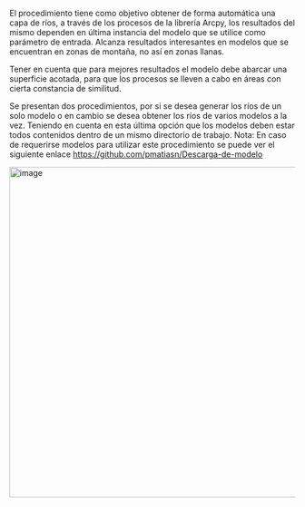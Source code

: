 El procedimiento tiene como objetivo obtener de forma automática una capa de ríos, a través de los procesos de la librería Arcpy, los resultados del mismo dependen en última instancia del modelo que se utilice como parámetro de entrada. Alcanza resultados interesantes en modelos que se encuentran en zonas de montaña, no así en zonas llanas.

Tener en cuenta que para mejores resultados el modelo debe abarcar una superficie acotada, para que los procesos se lleven a cabo en áreas con cierta constancia de similitud.

Se presentan dos procedimientos, por si se desea generar los ríos de un solo modelo o en cambio se desea obtener los ríos de varios modelos a la vez. Teniendo en cuenta en esta última opción que los modelos deben estar todos contenidos dentro de un mismo directorio de trabajo.
Nota: En caso de requerirse modelos para utilizar este procedimiento se puede ver el siguiente enlace https://github.com/pmatiasn/Descarga-de-modelo

<img width="583" alt="image" src="https://user-images.githubusercontent.com/83612209/215350377-2bef0e9f-725b-49a1-9359-a3787ee33428.png">


